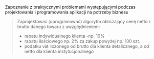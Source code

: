 Zapoznanie z praktycznymi problemami występującymi podczas projektowania i programowania aplikacji na potrzeby biznesu

>Zaprojektować (oprogramować) algorytm obliczający cenę netto i brutto danego towaru z uwzględnieniem:
>- rabatu indywidualnego klienta -np. 10%
>- rabatu ilościowego np. 2% za zakup powyżej np. 100 szt. 
>- podatku vat liczonego od brutto dla klienta detalicznego, a od netto dla klienta instytucjonalnego